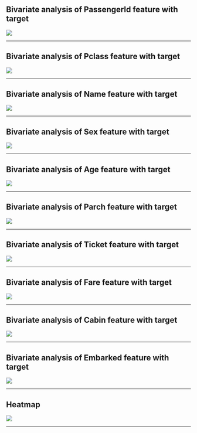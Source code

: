## Bivariate analysis of PassengerId feature with target

![](PassengerId_target.png)

------------------------------------------------------
## Bivariate analysis of Pclass feature with target

![](Pclass_target.png)

------------------------------------------------------
## Bivariate analysis of Name feature with target

![](Name_target.png)

------------------------------------------------------
## Bivariate analysis of Sex feature with target

![](Sex_target.png)

------------------------------------------------------
## Bivariate analysis of Age feature with target

![](Age_target.png)

------------------------------------------------------
## Bivariate analysis of Parch feature with target

![](Parch_target.png)

------------------------------------------------------
## Bivariate analysis of Ticket feature with target

![](Ticket_target.png)

------------------------------------------------------
## Bivariate analysis of Fare feature with target

![](Fare_target.png)

------------------------------------------------------
## Bivariate analysis of Cabin feature with target

![](Cabin_target.png)

------------------------------------------------------
## Bivariate analysis of Embarked feature with target

![](Embarked_target.png)

------------------------------------------------------
## Heatmap
![](heatmap.png)

------------------------------------------------------

